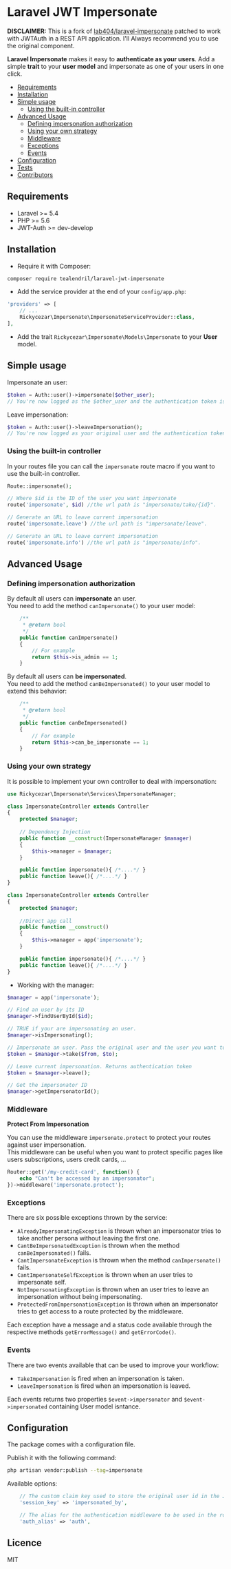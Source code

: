 # Laravel JWT Impersonate

**DISCLAIMER:** This is a fork of [lab404/laravel-impersonate](https://github.com/404labfr/laravel-impersonate) patched to work with JWTAuth in a REST API application. I'll Always recommend you to use the original component.  


**Laravel Impersonate** makes it easy to **authenticate as your users**. Add a simple **trait** to your **user model** and impersonate as one of your users in one click.
 
- [Requirements](#requirements)
- [Installation](#installation)
- [Simple usage](#simple-usage)
    - [Using the built-in controller](#using-the-built-in-controller)
- [Advanced Usage](#advanced-usage)
    - [Defining impersonation authorization](#defining-impersonation-authorization)
    - [Using your own strategy](#using-your-own-strategy)
    - [Middleware](#middleware)
    - [Exceptions](#exceptions)
    - [Events](#events)
- [Configuration](#configuration)
- [Tests](#tests)
- [Contributors](#contributors)


## Requirements

- Laravel >= 5.4
- PHP >= 5.6
- JWT-Auth >= dev-develop

## Installation

- Require it with Composer:
```bash
composer require tealendril/laravel-jwt-impersonate
```

- Add the service provider at the end of your `config/app.php`:
```php
'providers' => [
    // ...
    Rickycezar\Impersonate\ImpersonateServiceProvider::class,
],
```

- Add the trait `Rickycezar\Impersonate\Models\Impersonate` to your **User** model.

## Simple usage

Impersonate an user:
```php
$token = Auth::user()->impersonate($other_user);
// You're now logged as the $other_user and the authentication token is stored in $token.
```

Leave impersonation:
```php
$token = Auth::user()->leaveImpersonation();
// You're now logged as your original user and the authentication token is stored in $token.
```

### Using the built-in controller

In your routes file you can call the `impersonate` route macro if you want to use the built-in controller. 
```php
Route::impersonate();
```

```php
// Where $id is the ID of the user you want impersonate
route('impersonate', $id) //the url path is "impersonate/take/{id}".
```

```php
// Generate an URL to leave current impersonation
route('impersonate.leave') //the url path is "impersonate/leave".
```

```php
// Generate an URL to leave current impersonation
route('impersonate.info') //the url path is "impersonate/info".
```

## Advanced Usage

### Defining impersonation authorization

By default all users can **impersonate** an user.  
You need to add the method `canImpersonate()` to your user model:

```php
    /**
     * @return bool
     */
    public function canImpersonate()
    {
        // For example
        return $this->is_admin == 1;
    }
```

By default all users can **be impersonated**.  
You need to add the method `canBeImpersonated()` to your user model to extend this behavior:

```php
    /**
     * @return bool
     */
    public function canBeImpersonated()
    {
        // For example
        return $this->can_be_impersonate == 1;
    }
```

### Using your own strategy

It is possible to implement your own controller to deal with impersonation:
```php
use Rickycezar\Impersonate\Services\ImpersonateManager;

class ImpersonateController extends Controller
{
    protected $manager;
    
    // Dependency Injection
    public function __construct(ImpersonateManager $manager)
    {
        $this->manager = $manager;
    }

    public function impersonate(){ /*....*/ }
    public function leave(){ /*....*/ }
}
```
```php
class ImpersonateController extends Controller
{
    protected $manager;
        
    //Direct app call
    public function __construct()
    {
        $this->manager = app('impersonate');
    }

    public function impersonate(){ /*....*/ }
    public function leave(){ /*....*/ }
}
```

- Working with the manager:
```php
$manager = app('impersonate');

// Find an user by its ID
$manager->findUserById($id);

// TRUE if your are impersonating an user.
$manager->isImpersonating();

// Impersonate an user. Pass the original user and the user you want to impersonate. Returns authentication token
$token = $manager->take($from, $to);

// Leave current impersonation. Returns authentication token
$token = $manager->leave();

// Get the impersonator ID
$manager->getImpersonatorId();
```

### Middleware

**Protect From Impersonation**

You can use the middleware `impersonate.protect` to protect your routes against user impersonation.  
This middleware can be useful when you want to protect specific pages like users subscriptions, users credit cards, ... 

```php
Router::get('/my-credit-card', function() {
    echo "Can't be accessed by an impersonator";
})->middleware('impersonate.protect');
```

### Exceptions

There are six possible exceptions thrown by the service:
- `AlreadyImpersonatingException` is thrown when an impersonator tries to take another persona without leaving the first one.
- `CantBeImpersonatedException` is thrown when the method `canBeImpersonated()` fails.
- `CantImpersonateException` is thrown when the method `canImpersonate()` fails.
- `CantImpersonateSelfException` is thrown when an user tries to impersonate self.
- `NotImpersonatingException` is thrown when an user tries to leave an impersonation without being impersonating.
- `ProtectedFromImpersonationException` is thrown when an impersonator tries to get access to a route protected by the middleware.

Each exception have a message and a status code available through the respective methods `getErrorMessage()` and `getErrorCode()`.

### Events

There are two events available that can be used to improve your workflow:
- `TakeImpersonation` is fired when an impersonation is taken.
- `LeaveImpersonation` is fired when an impersonation is leaved.

Each events returns two properties `$event->impersonator` and `$event->impersonated` containing User model isntance.

## Configuration

The package comes with a configuration file.  

Publish it with the following command:
```bash
php artisan vendor:publish --tag=impersonate
```

Available options:
```php
    // The custom claim key used to store the original user id in the JWT token.
    'session_key' => 'impersonated_by',
```
```php
    // The alias for the authentication middleware to be used in the routes.
    'auth_alias' => 'auth',
```

## Licence

MIT
